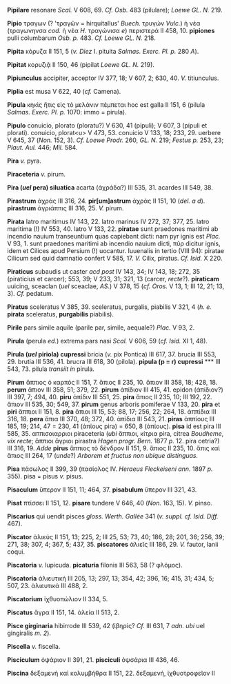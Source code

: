 **Pipilare** resonare *Scal.* V 608, 69. *Cf. Osb.* 483 (pilulare);
*Loewe GL. N.* 219.

**Pipio** τραγων (? 'τραγῶν = hirquitallus' *Buech.* τρυγών *Vulc.*) ἡ νέα
(τραγωνηνσα *cod.* ἡ νέα *H.* τραγώνισα *e*) περιστερά II 458, 10.
**pipiones** pulli columbarum *Osb. p.* 483. *Cf. Loewe GL. N.* 218.

**Pipita** κόρυζα II 151, 5 (*v. Diez* I. pituita *Salmas. Exerc. Pl.
p.* 280 *A*).

**Pipitat** κορυζιᾷ II 150, 46 (pipilat *Loewe GL. N.* 219).

**Pipiunculus** accipiter, acceptor IV 377, 18; V 607, 2; 630, 40. *V.*
titiunculus.

**Piplia** est musa V 622, 40 (*cf.* Camena).

**Pipula** κηκὶς ἥτις εἰς τὸ μελάνιν πέμπεται hoc est galla II 151, 6
(pilula *Salmas. Exerc. Pl. p.* 1070: immo = pirula).

**Pipulo** conuicio, plorato (ploratu?) V 630, 41 (pipuli); V 607, 3
(pipuli et plorati). conuicio, plorat\<u\> V 473, 53. conuicio V 133,
18; 233, 29. uerbere V 645, 37 (*Non.* 152, 3). *Cf. Loewe Prodr.* 260,
*GL. N.* 219; *Festus p.* 253, 23; *Plaut. Aul.* 446; *Mil.* 584.

**Pira** *v.* pyra.

**Piraceteria** *v.* pirum.

**Pira (*uel* pera) siluatica** acarta (ἀχράδα?) III 535, 31. acardes
III 549, 38.

**Pirastrum** ἀχράς III 316, 24. **pir\[um\]astrum** ἀχράς II 151, 10
(*del. a d*). **pirastrum** ἀγριάππις III 316, 25. *V.* pirum.

**Pirata** latro maritimus IV 143, 22. latro marinus IV 272, 37; 377,
25. latro maritima (!) IV 553, 40. latro V 133, 22. **piratae** sunt
praedones maritimi ab incendio nauium transeuntium quas capiebant dicti:
nam pyr ignis est *Plac.* V 93, 1. sunt praedones maritimi ab incendio
nauium dicti, πῦρ dicitur ignis, idem et Cilices apud Persium (!)
uocantur. Iuuenalis in tertio (VIII 94): piratae Cilicum sed quid
damnatio confert V 585, 17. *V.* Cilix, piratus. *Cf. Isid.* X 220.

**Piraticus** subaudis ut caster *acd post* IV 143, 34; IV 143, 18; 272,
35 (piraticius et carcer); 553, 39; V 233, 31; 321, 13 (carcer, *recte*?).
**piraticam** uuicing, sceaclan (*uel* sceaclae, *AS.*) V 378, 15 (*cf.
Oros.* V 13, 1; III 12, 21; 13, 3). *Cf.* pedatum.

**Piratus** sceleratus V 385, 39. sceleratus, purgalis, piabilis V 321,
4 (*h. e.* **pirata** sceleratus, **purgabilis** piabilis).

**Pirile** pars simile aquile (parile par, simile, aequale?) *Plac.* V
93, 2.

**Pirula** (perula *ed.*) extrema pars nasi *Scal.* V 606, 59 (*cf.
Isid.* XI 1, 48).

**Pirula (*uel* piriola) cupressi** bricia (*v.* pix Pontica) III 617,
37. brucia III 553, 29. brutia III 536, 41. brucra III 618, 30 (pilola).
**pipula (p = r) cupressi** \*\*\* III 543, 73. pilula *transiit in*
pirula.

**Pirum** ἄππιος ὁ καρπός II 151, 7. ἄπιος II 235, 10. ἄπιον III 358,
18; 428, 18. **perum** ἄπιον III 358, 51; 379, 22. **pirum** ἀπίδιον III
415, 41. epidon (ἀπίδιον?) III 397, 7; 494, 40. **piru** ἀπίδιν III 551,
25. **pira** ἄπιος II 235, 10; III 192, 22. ἄπιον III 535, 30; 549, 37.
**pirum** genus arboris pomiferae V 133, 20. **pira** et **piri** ἄππιοι
II 151, 8. **pira** ἄπιοι III 15, 53; 88, 17; 256, 22; 264, 18. ἀππίδια
III 316, 18. **pera** ἄπια III 370, 48; 372, 40. ἀπίδια III 543, 21.
**piras** ἀππίους III 185, 19; 214, 47 = 230, 41 (ἀπίους pira) = 650, 8
(ἀπίους). **pisa** id est pira III 585, 35. αππισοιαρριοι piraceteria
(*ubi* ἄππιοι, κίτρια pira, citrea *Boudheme*, *vix recte*; ἄππιοι ἄγριοι
pirastra *Hagen progr. Bern.* 1877 *p.* 12. pira cetria?) III 316, 19.
*Adde* **pirus** ἄππιος τὸ δένδρον II 151, 9. ἄπιος II 235, 10. ἄπις καὶ
ἄπιος III 264, 17 (*unde*?) *Arborem et fructus non ubique distinguas.*

**Pisa** πάσωλος II 399, 39 (πασίολος IV. *Heraeus Fleckeiseni ann.*
1897 *p.* 355). pisa = pisus *v.* pisus.

**Pisaculum** ὕπερον II 151, 11; 464, 37. **pisabulum** ὕπερον III 321,
43.

**Pisat** πτίσσει II 151, 12. **pisare** tundere V 646, 40 (*Non.* 163,
15). *V.* pinso.

**Piscarius** qui uendit pisces *gloss. Werth. Gallée* 341 (*v. suppl.
cf. Isid. Diff.* 467).

**Piscator** ἁλιεύς II 151, 13; 225, 2; III 25, 53; 73, 40; 186, 28;
201, 36; 256, 39; 271, 38; 307, 4; 367, 5; 437, 35. **piscatores**
ἁλιεῖς III 186, 29. *V.* fautor, lanii coqui.

**Piscatoria** *v.* lupicuda. **picaturia** filonis III 563, 58 (?
φλόμος).

**Piscatoria** ἁλιευτική III 205, 13; 297, 13; 354, 42; 396, 16; 415,
31; 434, 5; 507, 23. ἁλιευτικά III 488, 2.

**Piscatorium** ἰχθυοπώλιον II 334, 5.

**Piscatus** ἄγρα II 151, 14. ἁλεία II 513, 2.

**Pisce girginaria** hibirrode III 539, 42 (ἰβηρίς? *Cf.* III 631, 7
*adn. ubi* uel gingiralis *m. 2*).

**Piscella** *v.* fiscella.

**Pisciculum** ὀψάριον II 391, 21. **pisciculi** ὀψσάρια III 436, 46.

**Piscina** δεξαμενὴ καὶ κολυμβήθρα II 151, 22. δεξαμενή, ἰχθυοτροφεῖον
II
